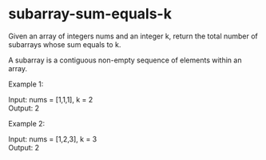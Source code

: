 # subarray-sum-equals-k

Given an array of integers nums and an integer k, return the total number of subarrays whose sum equals to k.

A subarray is a contiguous non-empty sequence of elements within an array.

Example 1:

Input: nums = [1,1,1], k = 2<br>
Output: 2

Example 2:

Input: nums = [1,2,3], k = 3<br>
Output: 2
